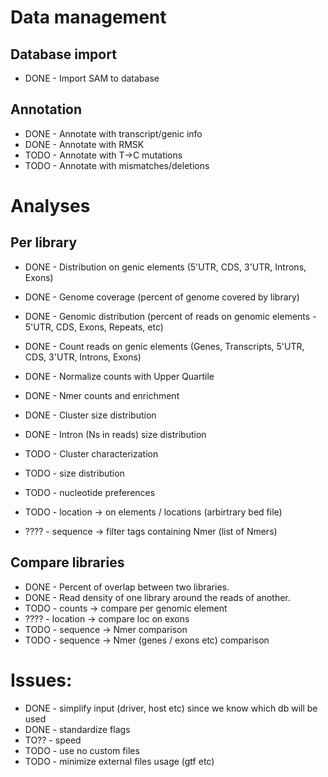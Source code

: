 # Data management

## Database import
* DONE - Import SAM to database

## Annotation
* DONE - Annotate with transcript/genic info
* DONE - Annotate with RMSK
* TODO - Annotate with T->C mutations
* TODO - Annotate with mismatches/deletions


# Analyses

## Per library

* DONE - Distribution on genic elements (5'UTR, CDS, 3'UTR, Introns, Exons)
* DONE - Genome coverage (percent of genome covered by library)
* DONE - Genomic distribution (percent of reads on genomic elements - 5'UTR, CDS, Exons, Repeats, etc)
* DONE - Count reads on genic elements (Genes, Transcripts, 5'UTR, CDS, 3'UTR, Introns, Exons)
* DONE - Normalize counts with Upper Quartile
* DONE - Nmer counts and enrichment
* DONE - Cluster size distribution
* DONE - Intron (Ns in reads) size distribution

* TODO - Cluster characterization
* TODO - size distribution
* TODO - nucleotide preferences
* TODO - location -> on elements / locations (arbirtrary bed file)
* ???? - sequence -> filter tags containing Nmer (list of Nmers)

## Compare libraries

* DONE - Percent of overlap between two libraries.
* DONE - Read density of one library around the reads of another.
* TODO - counts -> compare per genomic element
* ???? - location -> compare loc on exons
* TODO - sequence -> Nmer comparison
* TODO - sequence -> Nmer (genes / exons etc) comparison


# Issues:

* DONE - simplify input (driver, host etc) since we know which db will be used
* DONE - standardize flags
* TO?? - speed
* TODO - use no custom files
* TODO - minimize external files usage (gtf etc)